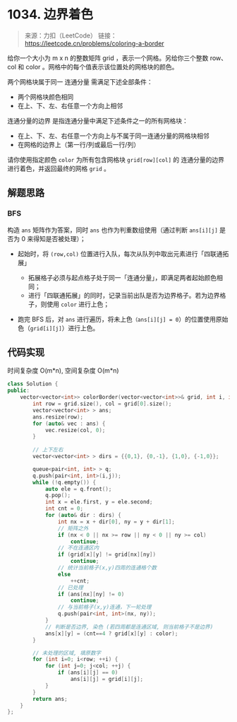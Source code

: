 # 1034. 边界着色
> 来源：力扣（LeetCode）
链接：https://leetcode.cn/problems/coloring-a-border

给你一个大小为 m x n 的整数矩阵 grid ，表示一个网格。另给你三个整数 row、col 和 color 。网格中的每个值表示该位置处的网格块的颜色。

两个网格块属于同一 连通分量 需满足下述全部条件：

- 两个网格块颜色相同
- 在上、下、左、右任意一个方向上相邻

连通分量的边界 是指连通分量中满足下述条件之一的所有网格块：

- 在上、下、左、右任意一个方向上与不属于同一连通分量的网格块相邻
- 在网格的边界上（第一行/列或最后一行/列）

请你使用指定颜色 `color` 为所有包含网格块 `grid[row][col]` 的 连通分量的边界 进行着色，并返回最终的网格 `grid` 。




## 解题思路
### BFS
构造 `ans` 矩阵作为答案，同时 `ans` 也作为判重数组使用（通过判断 `ans[i][j]` 是否为 0 来得知是否被处理）；

- 起始时，将 `(row,col)` 位置进行入队，每次从队列中取出元素进行「四联通拓展」
    - 拓展格子必须与起点格子处于同一「连通分量」，即满足两者起始颜色相同；
    - 进行「四联通拓展」的同时，记录当前出队是否为边界格子。若为边界格子，则使用 `color` 进行上色；

- 跑完 BFS 后，对 `ans` 进行遍历，将未上色`（ans[i][j] = 0`）的位置使用原始色（`grid[i][j]`）进行上色。

## 代码实现
时间复杂度 O(m\*n), 空间复杂度 O(m\*n)
```cpp
class Solution {
public:
    vector<vector<int>> colorBorder(vector<vector<int>>& grid, int i, int j, int color) {
        int row = grid.size(), col = grid[0].size();
        vector<vector<int> > ans;
        ans.resize(row);
        for (auto& vec : ans) {
            vec.resize(col, 0);
        }
        
        // 上下左右
        vector<vector<int> > dirs = {{0,1}, {0,-1}, {1,0}, {-1,0}};

        queue<pair<int, int> > q;
        q.push(pair<int, int>(i,j));
        while (!q.empty()) {
            auto ele = q.front();
            q.pop();
            int x = ele.first, y = ele.second;
            int cnt = 0;
            for (auto& dir : dirs) {
                int nx = x + dir[0], ny = y + dir[1];
                // 矩阵之外
                if (nx < 0 || nx >= row || ny < 0 || ny >= col)
                    continue;
                // 不在连通区内
                if (grid[x][y] != grid[nx][ny])
                    continue;
                // 统计当前格子(x,y)四周的连通格个数
                else
                    ++cnt;
                // 已处理
                if (ans[nx][ny] != 0)
                    continue;
                // 与当前格子(x,y)连通，下一轮处理
                q.push(pair<int, int>(nx, ny));
            }
            // 判断是否边界, 染色 (若四周都是连通区域, 则当前格子不是边界)
            ans[x][y] = (cnt==4 ? grid[x][y] : color);
        }

        // 未处理的区域, 填原数字
        for (int i=0; i<row; ++i) {
            for (int j=0; j<col; ++j) {
                if (ans[i][j] == 0)
                    ans[i][j] = grid[i][j];
            }
        }
        return ans;
    }
};
```
